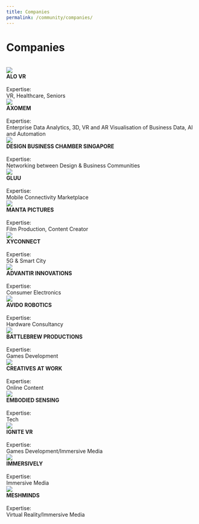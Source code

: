 ```yaml
---
title: Companies
permalink: /community/companies/
---
```

<h1><b>Companies</b></h1><br>
     
<div class="row">
  <div class="column-c">
       <a href="https://alo.health/" target="_blank"><img src="/images/companies/AloVR_300x230.jpg"></a><br>
                <div class="header"><b>ALO VR</b></div><br>
    <div class="para">Expertise:<br>
VR, Healthcare, Seniors</div>         
  </div>
 <div class="column-c">
        <a href="https://axomem.io/" target="_blank"><img src="/images/companies/Axomem_300x230_colour.png"></a><br>
         <div class="header"><b>AXOMEM</b></div><br>
    <div class="para">Expertise:<br>
Enterprise Data Analytics, 
3D, VR and AR Visualisation of Business Data, AI and Automation</div>         
  </div>
       <div class="column-c">
       <a href="https://www.dbcsingapore.org/" target="_blank"><img src="/images/companies/DBCS_300x230px.png"></a><br>
         <div class="header"><b>DESIGN BUSINESS CHAMBER SINGAPORE</b></div><br>
              <div class="para">Expertise:<br>
Networking between Design & Business Communities </div>         
  </div>
     </div>
<div class="row">
       <div class="column-c">
        <a href="https://www.gluu.life/" target="_blank"><img src="/images/companies/Gluu_300x230px.jpg"></a><br>
         <div class="header"><b>GLUU</b></div><br>
    <div class="para">Expertise:<br>
Mobile Connectivity Marketplace</div>         
  </div>  
  <div class="column-c">
        <a href="https://www.facebook.com/mantapictures/?modal=admin_todo_tour" target="_blank"><img src="/images/companies/mantaweblogo.png"></a><br>
         <div class="header"><b>MANTA PICTURES</b></div><br>
    <div class="para">Expertise:<br>
Film Production, Content Creator</div>         
  </div>
 <div class="column-c">
        <a href="http://xy-connect.com/en/" target="_blank"><img src="/images/companies/XYConnect_300x230.jpg"></a><br>
         <div class="header"><b>XYCONNECT</b></div><br>
    <div class="para">Expertise:<br>
5G & Smart City</div>         
  </div>
  </div>
  
  <div class="row">
       <div class="column-c">
        <a href="https://www.swirlgo.com/" target="_blank"><img src="/images/companies/advantirelogoweb.png"></a><br>
         <div class="header"><b>ADVANTIR INNOVATIONS</b></div><br>
              <div class="para">Expertise:<br>
Consumer Electronics</div>         
  </div>
       <div class="column-c">
        <a href="https://www.linkedin.com/in/wee-boon-siong-0006b7157/?originalSubdomain=sg" target="_blank"><img src="/images/companies/avidologoweb.png"></a><br>
         <div class="header"><b>AVIDO ROBOTICS</b></div><br>
    <div class="para">Expertise:<br>
Hardware Consultancy</div>     
  </div>
  <div class="column-c">
        <a href="https://battleskybrigade.com/" target="_blank"><img src="/images/companies/BAttleBre_web.png"></a><br>
         <div class="header"><b>BATTLEBREW PRODUCTIONS</b></div><br>
    <div class="para">Expertise:<br>
Games Development</div>         
  </div>
     </div>
 
 <div class="row">
 <div class="column-c">
        <a href="https://creativesatwork.asia/" target="_blank"><img src="/images/companies/creativesAtWork_logoweb.png"></a><br>
         <div class="header"><b>CREATIVES AT WORK</b></div><br>
    <div class="para">Expertise:<br>
Online Content</div>         
  </div>
       <div class="column-c">
        <a href="http://www.embodiedsensing.com/" target="_blank"><img src="/images/companies/embodied-sensingweblogo.png"></a><br>
         <div class="header"><b>EMBODIED SENSING</b></div><br>
              <div class="para">Expertise:<br>
Tech</div>         
  </div>
       <div class="column-c">
        <a href="http://ignite-vr.com/" target="_blank"><img src="/images/companies/IgniteVR_logoweb.png"></a><br>
         <div class="header"><b>IGNITE VR</b></div><br>
    <div class="para">Expertise:<br>
Games Development/Immersive Media</div>         
  </div>
       </div>
 <div class="row">
 <div class="column-c">
        <a href="http://www.immersively.co/" target="_blank"><img src="/images/companies/Immersively_logoweb.png"></a><br>
         <div class="header"><b>IMMERSIVELY</b></div><br>
    <div class="para">Expertise:<br>
Immersive Media</div>         
  </div>
       <div class="column-c">
        <a href="https://www.meshminds.com/" target="_blank"><img src="/images/companies/Meshminds-logoweb.png"></a><br>
         <div class="header"><b>MESHMINDS</b></div><br>
              <div class="para">Expertise:<br>
Virtual Reality/Immersive Media</div>         
  </div>
       <div class="column-c">
                 
  </div>
       </div>      
       
     
